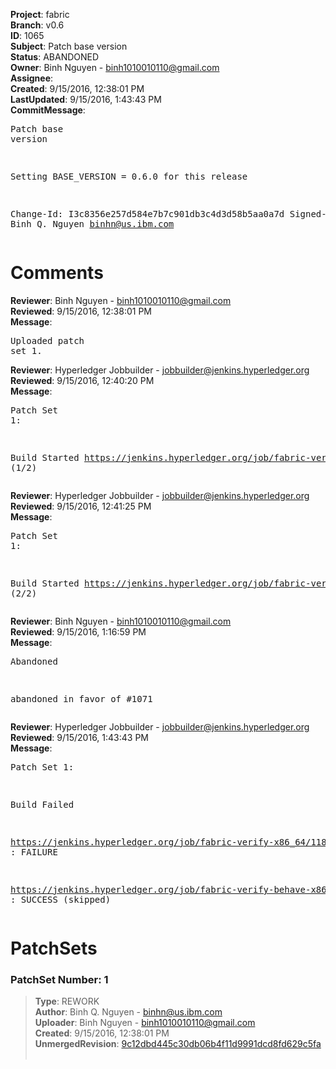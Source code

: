 <strong>Project</strong>: fabric<br><strong>Branch</strong>: v0.6<br><strong>ID</strong>: 1065<br><strong>Subject</strong>: Patch base version<br><strong>Status</strong>: ABANDONED<br><strong>Owner</strong>: Binh Nguyen - binh1010010110@gmail.com<br><strong>Assignee</strong>:<br><strong>Created</strong>: 9/15/2016, 12:38:01 PM<br><strong>LastUpdated</strong>: 9/15/2016, 1:43:43 PM<br><strong>CommitMessage</strong>:<br><pre>Patch base version

Setting BASE_VERSION = 0.6.0 for this release

Change-Id: I3c8356e257d584e7b7c901db3c4d3d58b5aa0a7d
Signed-off-by: Binh Q. Nguyen <binhn@us.ibm.com>
</pre><h1>Comments</h1><strong>Reviewer</strong>: Binh Nguyen - binh1010010110@gmail.com<br><strong>Reviewed</strong>: 9/15/2016, 12:38:01 PM<br><strong>Message</strong>: <pre>Uploaded patch set 1.</pre><strong>Reviewer</strong>: Hyperledger Jobbuilder - jobbuilder@jenkins.hyperledger.org<br><strong>Reviewed</strong>: 9/15/2016, 12:40:20 PM<br><strong>Message</strong>: <pre>Patch Set 1:

Build Started https://jenkins.hyperledger.org/job/fabric-verify-x86_64/1181/ (1/2)</pre><strong>Reviewer</strong>: Hyperledger Jobbuilder - jobbuilder@jenkins.hyperledger.org<br><strong>Reviewed</strong>: 9/15/2016, 12:41:25 PM<br><strong>Message</strong>: <pre>Patch Set 1:

Build Started https://jenkins.hyperledger.org/job/fabric-verify-behave-x86_64/103/ (2/2)</pre><strong>Reviewer</strong>: Binh Nguyen - binh1010010110@gmail.com<br><strong>Reviewed</strong>: 9/15/2016, 1:16:59 PM<br><strong>Message</strong>: <pre>Abandoned

abandoned in favor of #1071</pre><strong>Reviewer</strong>: Hyperledger Jobbuilder - jobbuilder@jenkins.hyperledger.org<br><strong>Reviewed</strong>: 9/15/2016, 1:43:43 PM<br><strong>Message</strong>: <pre>Patch Set 1:

Build Failed 

https://jenkins.hyperledger.org/job/fabric-verify-x86_64/1181/ : FAILURE

https://jenkins.hyperledger.org/job/fabric-verify-behave-x86_64/103/ : SUCCESS (skipped)</pre><h1>PatchSets</h1><h3>PatchSet Number: 1</h3><blockquote><strong>Type</strong>: REWORK<br><strong>Author</strong>: Binh Q. Nguyen - binhn@us.ibm.com<br><strong>Uploader</strong>: Binh Nguyen - binh1010010110@gmail.com<br><strong>Created</strong>: 9/15/2016, 12:38:01 PM<br><strong>UnmergedRevision</strong>: [9c12dbd445c30db06b4f11d9991dcd8fd629c5fa](https://github.com/hyperledger-gerrit-archive/fabric/commit/9c12dbd445c30db06b4f11d9991dcd8fd629c5fa)<br><br></blockquote>